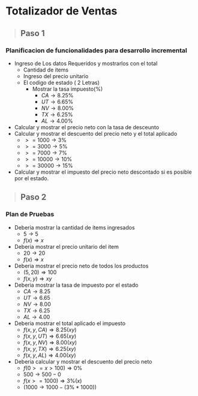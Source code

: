 # Totalizador de Ventas

> ## Paso 1

### Planificacion de funcionalidades para desarrollo incremental

* Ingreso de Los datos Requeridos y mostrarlos con el total
  * Cantidad de items
  * Ingreso del precio unitario
  * El codigo de estado ( 2 Letras)
    * Mostrar la tasa impuesto(%)
      * $CA \longrightarrow 8.25\%$
      * $UT \longrightarrow 6.65\%$
      * $NV \longrightarrow 8.00\%$
      * $TX \longrightarrow 6.25\%$
      * $AL \longrightarrow 4.00\%$
* Calcular y mostrar el precio neto con la tasa de desceunto
* Calcular y mostrar el descuento del precio neto y el total aplicado
  * $>= 1000 \rightarrow 3\%$
  * $>= 3000 \rightarrow 5\%$
  * $>= 7000 \rightarrow 7\%$
  * $>= 10000 \rightarrow 10\%$
  * $>= 30000 \rightarrow 15\%$
* Calcular y mostrar el impuesto del precio neto descontado si es posible por el estado.

> ## Paso 2

### Plan de Pruebas

* Deberia mostrar la cantidad de items ingresados
  * $5 \longrightarrow 5$
  * $f(x) \Longrightarrow x$
* Deberia mostrar el precio unitario del item
  * $20 \longrightarrow 20$
  * $f(x) \Longrightarrow x$
* Deberia mostrar el precio neto de todos los productos
  * $(5,20) \Longrightarrow 100$
  * $f(x,y) \Longrightarrow xy$
* Deberia mostrar la tasa de impuesto por el estado
  * $CA \longrightarrow 8.25$
  * $UT \longrightarrow 6.65$
  * $NV \longrightarrow 8.00$
  * $TX \longrightarrow 6.25$
  * $AL \longrightarrow 4.00$
* Deberia mostrar el total aplicado el impuesto
  * $f(x,y,CA) \Longrightarrow 8.25(xy)$
  * $f(x,y,UT) \Longrightarrow 6.65(xy)$
  * $f(x,y,NV) \Longrightarrow 8.00(xy)$
  * $f(x,y,TX) \Longrightarrow 6.25(xy)$
  * $f(x,y,AL) \Longrightarrow 4.00(xy)$
* Deberia calcular y mostrar el descuento del precio neto
  * $f(0>= x >100) \Longrightarrow  0\%$
  * $500 \longrightarrow  500-0$
  * $f(x>=1000) \Longrightarrow  3\%(x)$
  * $(1000 \longrightarrow 1000 -(3\%*1000))$